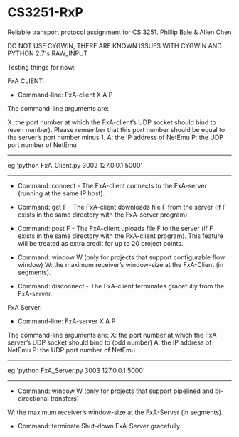 # CS3251-RxP
Reliable transport protocol assignment for CS 3251.  Phillip Bale &amp; Allen Chen


DO NOT USE CYGWIN, THERE ARE KNOWN ISSUES WITH CYGWIN AND PYTHON 2.7's RAW_INPUT

Testing things for now:


FxA CLIENT:
- Command-line: FxA-client X A P 

The command-line arguments are: 

X: the port number at which the FxA-client’s UDP socket should bind to (even number). Please remember that this port number should be equal to the server’s port number minus 1. 
A: the IP address of NetEmu
P: the UDP port number of NetEmu 

*******************************************
eg 'python FxA_Client.py 3002 127.0.0.1 5000'
*******************************************

- Command: connect - The FxA-client connects to the FxA-server (running at the same IP host). 

- Command: get F - The FxA-client downloads file F from the server (if F exists in the same directory with the FxA-server program). 

- Command: post F - The FxA-client uploads file F to the server (if F exists in the same directory with the FxA-client program). This feature will be treated as extra credit for up to 20 project points.

- Command: window W (only for projects that support configurable flow window) W: the maximum receiver’s window-size at the FxA-Client (in segments). 

- Command: disconnect - The FxA-client terminates gracefully from the FxA-server. 


FxA Server:
- Command-line: FxA-server X A P 

The command-line arguments are:
X: the port number at which the FxA-server’s UDP socket should bind to (odd number) 
A: the IP address of NetEmu
P: the UDP port number of NetEmu 

*******************************************
eg 'python FxA_Server.py 3003 127.0.0.1 5000'
*******************************************

- Command: window W (only for projects that support pipelined and bi- directional transfers) 

W: the maximum receiver’s window-size at the FxA-Server (in segments). 

- Command: terminate Shut-down FxA-Server gracefully. 